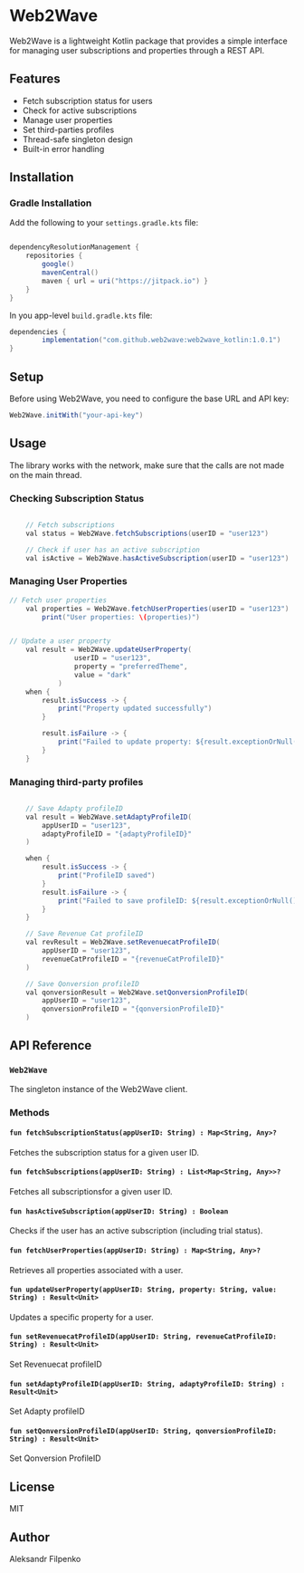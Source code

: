 # Web2Wave

Web2Wave is a lightweight Kotlin package that provides a simple interface for managing user subscriptions and properties through a REST API.

## Features

- Fetch subscription status for users
- Check for active subscriptions
- Manage user properties
- Set third-parties profiles
- Thread-safe singleton design
- Built-in error handling

## Installation

### Gradle Installation

Add the following to your `settings.gradle.kts` file:

```java

dependencyResolutionManagement {
    repositories {
        google()
        mavenCentral()
        maven { url = uri("https://jitpack.io") }
    }
}
```

In you app-level `build.gradle.kts` file:

```java
dependencies {
        implementation("com.github.web2wave:web2wave_kotlin:1.0.1")
}
```

## Setup

Before using Web2Wave, you need to configure the base URL and API key:

```java
Web2Wave.initWith("your-api-key")
```

## Usage

The library works with the network, make sure that the calls are not made on the main thread.

### Checking Subscription Status

```java

    // Fetch subscriptions
    val status = Web2Wave.fetchSubscriptions(userID = "user123")

    // Check if user has an active subscription
    val isActive = Web2Wave.hasActiveSubscription(userID = "user123")

```

### Managing User Properties

```java
// Fetch user properties
    val properties = Web2Wave.fetchUserProperties(userID = "user123")
        print("User properties: \(properties)")


// Update a user property
    val result = Web2Wave.updateUserProperty(
                userID = "user123",
                property = "preferredTheme",
                value = "dark"
            )
    when {   
        result.isSuccess -> {
            print("Property updated successfully")
        }

        result.isFailure -> {
            print("Failed to update property: ${result.exceptionOrNull()}")
        }
    }

```

### Managing third-party profiles
```java

    // Save Adapty profileID
    val result = Web2Wave.setAdaptyProfileID(
        appUserID = "user123",
        adaptyProfileID = "{adaptyProfileID}"
    )

    when {
        result.isSuccess -> {
            print("ProfileID saved")
        }
        result.isFailure -> {
            print("Failed to save profileID: ${result.exceptionOrNull()}")
        }
    }

    // Save Revenue Cat profileID
    val revResult = Web2Wave.setRevenuecatProfileID(
        appUserID = "user123",
        revenueCatProfileID = "{revenueCatProfileID}"
    )

    // Save Qonversion profileID
    val qonversionResult = Web2Wave.setQonversionProfileID(
        appUserID = "user123",
        qonversionProfileID = "{qonversionProfileID}"
    )

```

## API Reference

### `Web2Wave`

The singleton instance of the Web2Wave client.

### Methods

#### `fun fetchSubscriptionStatus(appUserID: String) : Map<String, Any>?`
Fetches the subscription status for a given user ID.

#### `fun fetchSubscriptions(appUserID: String) : List<Map<String, Any>>?`
Fetches all subscriptionsfor a given user ID.

#### `fun hasActiveSubscription(appUserID: String) : Boolean`
Checks if the user has an active subscription (including trial status).

#### `fun fetchUserProperties(appUserID: String) : Map<String, Any>?`
Retrieves all properties associated with a user.

#### `fun updateUserProperty(appUserID: String, property: String, value: String) : Result<Unit>`
Updates a specific property for a user.

#### `fun setRevenuecatProfileID(appUserID: String, revenueCatProfileID: String) : Result<Unit>`
Set Revenuecat profileID

#### `fun setAdaptyProfileID(appUserID: String, adaptyProfileID: String) : Result<Unit>`
Set Adapty profileID

#### `fun setQonversionProfileID(appUserID: String, qonversionProfileID: String) : Result<Unit>`
Set Qonversion ProfileID

## License

MIT

## Author

Aleksandr Filpenko

